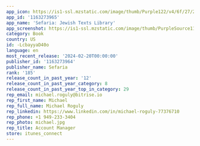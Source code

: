 ```yaml
---
app_icon: https://is1-ssl.mzstatic.com/image/thumb/Purple122/v4/6f/27/2d/6f272ddc-16e9-e1b4-93ba-ea30036b26dd/AppIcon-0-0-1x_U007emarketing-0-8-0-85-220.png/1024x1024bb.png
app_id: '1163273965'
app_name: 'Sefaria: Jewish Texts Library'
app_screenshot: https://is1-ssl.mzstatic.com/image/thumb/PurpleSource116/v4/77/f5/a8/77f5a803-26ed-9aec-61bd-354be70415d7/1d14eaa9-b3fa-42ea-9b1d-fd7af9b89d67_Screen_1.png/1284x2778bb.png
category: Book
country: US
id: -LcbayyaD40o
language: en
most_recent_release: '2024-02-20T00:00:00'
publisher_id: '1163273964'
publisher_name: Sefaria
rank: '185'
release_count_in_past_year: '12'
release_count_in_past_year_category: 8
release_count_in_past_year_top_in_category: 29
rep_email: michael.roguly@bitrise.io
rep_first_name: Michael
rep_full_name: Michael Roguly
rep_linkedin: https://www.linkedin.com/in/michael-roguly-77376710
rep_phone: +1 949-233-3404
rep_photo: michael.jpg
rep_title: Account Manager
store: itunes_connect
---
```

